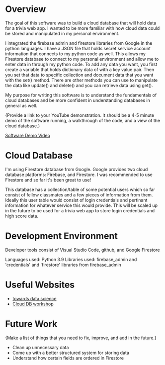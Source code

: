 # Overview

The goal of this software was to build a cloud database that will hold data for a trivia web app. I wanted to be more familiar with how cloud data could be stored and manipulated in my personal environment.

I integrated the firebase admin and firestore libraries from Google in the python languages. I have a JSON file that holds secret service account information that connects to my python code as well. This allows my Firestore database to connect to my personal environment and allow me to enter data in through my python code. To add any data you want, you first create a variable that holds dictionary data of with a key value pair. Then you set that data to specific collection and document data that you want with the set() method. There are other methods you can use to manipulate the data like update() and delete() and you can retrieve data using get().

My purpose for writing this software is to understand the fundamentals of cloud databases and be more confident in understanding databases in general as well. 

{Provide a link to your YouTube demonstration.  It should be a 4-5 minute demo of the software running, a walkthrough of the code, and a view of the cloud database.}

[Software Demo Video](http://youtube.link.goes.here)

# Cloud Database

I'm using Firestore database from Google. Google provides two cloud database platforms: Firebase, and Firestore. I was recommended to use Firestore and so far it's been great to use!

This database has a collection/table of some potential users which so far consist of fellow classmates and a few pieces of information from them. Ideally this user table would consist of login credentials and pertinant information for whatever service this would provide. This will be scaled up in the future to be used for a trivia web app to store login credentials and high score data.

# Development Environment

Developer tools consist of Visual Studio Code, github, and Google Firestore

Languages used: Python 3.9
Libraries used: firebase_admin and 'credentials' and 'firestore' libraries from firebase_admin

# Useful Websites

* [towards data science](https://towardsdatascience.com/nosql-on-the-cloud-with-python-55a1383752fc)
* [Cloud DB workshop](https://byui-cse.github.io/cse310-course/workshops/Cloud_DB/CSE310_Workshop_Cloud_DB.pdf)

# Future Work

{Make a list of things that you need to fix, improve, and add in the future.}
* Clean up unnecessary data
* Come up with a better structured system for storing data
* Understand how certain fields are ordered in Firestore